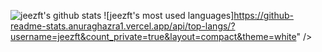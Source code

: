 ![jeezft's github stats](https://github-readme-stats.vercel.app/api?username=jeezft&count_private=true)
![jeezft's most used languages]https://github-readme-stats.anuraghazra1.vercel.app/api/top-langs/?username=jeezft&count_private=true&layout=compact&theme=white" />
